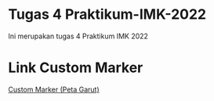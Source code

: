 # Tugas 4 Praktikum-IMK-2022
Ini merupakan tugas 4 Praktikum IMK 2022

# Link Custom Marker
[Custom Marker (Peta Garut)](https://drive.google.com/drive/folders/1ZIxYhszf31r8v8YS9FiWjR3lN5OyuI0h?usp=sharing)
